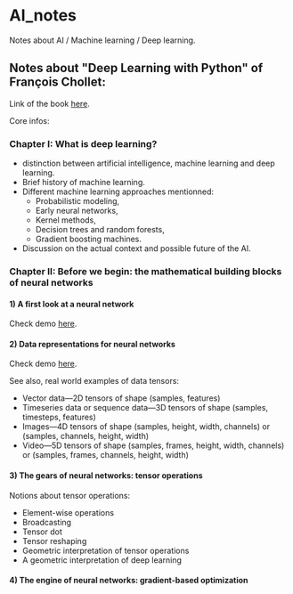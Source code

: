 # AI_notes
Notes about AI / Machine learning / Deep learning.

## Notes about "Deep Learning with Python" of François Chollet:

Link of the book [here](https://docs.google.com/viewer?a=v&pid=sites&srcid=dW10LmVkdS5wa3xzbmxwfGd4Ojc1ODc1ODY2OTZiOTUzOGQ).  

Core infos:

### Chapter I: What is deep learning?

* distinction between artificial intelligence, machine learning and deep learning.
* Brief history of machine learning.
* Different machine learning approaches mentionned:
    * Probabilistic modeling,
    * Early neural networks,
    * Kernel methods,
    * Decision trees and random forests,
    * Gradient boosting machines.
* Discussion on the actual context and possible future of the AI.

### Chapter II: Before we begin: the mathematical building blocks of neural networks

#### 1) A first look at a neural network

Check demo [here](demo_1.py).

#### 2) Data representations for neural networks

Check demo [here](demo_2.py).  

See also, real world examples of data tensors: 
* Vector data—2D tensors of shape (samples, features)
* Timeseries data or sequence data—3D tensors of shape (samples, timesteps, features)
* Images—4D tensors of shape (samples, height, width, channels) or (samples, channels, height, width)
* Video—5D tensors of shape (samples, frames, height, width, channels) or (samples, frames, channels, height, width)

#### 3) The gears of neural networks: tensor operations

Notions about tensor operations:
* Element-wise operations
* Broadcasting
* Tensor dot
* Tensor reshaping
* Geometric interpretation of tensor operations
* A geometric interpretation of deep learning

#### 4) The engine of neural networks: gradient-based optimization
